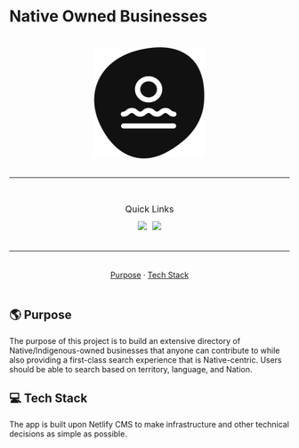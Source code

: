 # Native Owned Businesses

<div style="display: grid; place-items: center; padding: 20px;">
  <img
    width="200px"
    height="200px"
    title="Natives Owned Businesses"
    alt="Native Owned Businesses Logo"
    src="./public/logo_black_white.svg" />
</div>

---

<div style="padding: 20px;">
  <div style="text-align: center; padding: 12px; font-size: 16px;">Quick Links</div>
  <div style="display: grid; place-items: center;">
    <div style="display: grid; grid-auto-flow: column; gap: 10px; ">
      <a
        href="https://bynatives-cms.netlify.app/"
        rel="noreferrer noopener">
          <img src="https://img.shields.io/badge/WEBSITE-gray?style=for-the-badge" />
      </a>
      <a
        href="https://nativesintech.org/"
        rel="noreferrer noopener">
          <img src="https://img.shields.io/badge/NATIVES IN TECH-lightgrey?style=for-the-badge" />
      </a>
    </div>
  </div>
</div>

---

<div style="text-align: center; padding: 20px;">
<a href="#purpose">Purpose</a> · <a href="#tech-stack">Tech Stack</a>
</div>

## 🌎 Purpose

The purpose of this project is to build an extensive directory of Native/Indigenous-owned businesses that anyone can contribute to while also providing a first-class search experience that is Native-centric. Users should be able to search based on territory, language, and Nation.

## 💻 Tech Stack

The app is built upon Netlify CMS to make infrastructure and other technical decisions as simple as possible.

